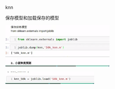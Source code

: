 knn



保存模型和加载保存的模型

![53174583459](assets/1531745834596.png)

![53174581930](assets/1531745819308.png)